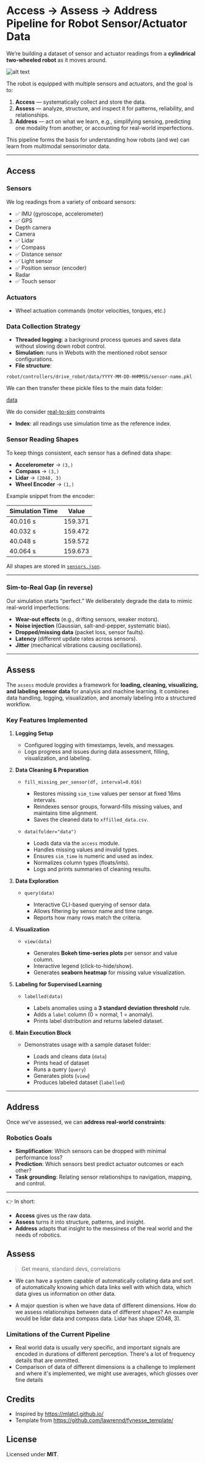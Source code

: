# Access → Assess → Address Pipeline for Robot Sensor/Actuator Data

We’re building a dataset of sensor and actuator readings from a **cylindrical two-wheeled robot** as it moves around.

![alt text](media/web.gif)

The robot is equipped with multiple sensors and actuators, and the goal is to:

1. **Access** — systematically collect and store the data.
2. **Assess** — analyze, structure, and inspect it for patterns, reliability, and relationships.
3. **Address** — act on what we learn, e.g., simplifying sensing, predicting one modality from another, or accounting for real-world imperfections.

This pipeline forms the basis for understanding how robots (and we) can learn from multimodal sensorimotor data.

---

## Access

### Sensors

We log readings from a variety of onboard sensors:

* ✅ IMU (gyroscope, accelerometer)
* ✅ GPS
* Depth camera
* Camera
* ✅ Lidar
* ✅ Compass
* ✅ Distance sensor
* ✅ Light sensor
* ✅ Position sensor (encoder)
* Radar
* ✅ Touch sensor

### Actuators

* Wheel actuation commands (motor velocities, torques, etc.)

### Data Collection Strategy

* **Threaded logging**: a background process queues and saves data without slowing down robot control.
* **Simulation**: runs in Webots with the mentioned robot sensor configurations.
* **File structure**:

```
robot/controllers/drive_robot/data/YYYY-MM-DD-HHMMSS/sensor-name.pkl
```

We can then transfer these pickle files to the main data folder:

[data](data)

We do consider [real-to-sim](#sim-to-real-gap-in-reverse) constraints

* **Index**: all readings use simulation time as the reference index.

### Sensor Reading Shapes

To keep things consistent, each sensor has a defined data shape:

* **Accelerometer** → `(3,)`
* **Compass** → `(3,)`
* **Lidar** → `(2048, 3)`
* **Wheel Encoder** → `(1,)`

Example snippet from the encoder:

| Simulation Time | Value   |
| --------------- | ------- |
| 40.016 s        | 159.371 |
| 40.032 s        | 159.472 |
| 40.048 s        | 159.572 |
| 40.064 s        | 159.673 |

All shapes are stored in [`sensors.json`](robot/controllers/drive_robot/sensors.json).

---

### Sim-to-Real Gap (in reverse)

Our simulation starts “perfect.” We deliberately degrade the data to mimic real-world imperfections:

* **Wear-out effects** (e.g., drifting sensors, weaker motors).
* **Noise injection** (Gaussian, salt-and-pepper, systematic bias).
* **Dropped/missing data** (packet loss, sensor faults).
* **Latency** (different update rates across sensors).
* **Jitter** (mechanical vibrations causing oscillations).

--- 

## Assess 

The `assess` module provides a framework for **loading, cleaning, visualizing, and labeling sensor data** for analysis and machine learning. It combines data handling, logging, visualization, and anomaly labeling into a structured workflow.

### Key Features Implemented

1. **Logging Setup**

   * Configured logging with timestamps, levels, and messages.
   * Logs progress and issues during data assessment, filling, visualization, and labeling.

2. **Data Cleaning & Preparation**

   * `fill_missing_per_sensor(df, interval=0.016)`

     * Restores missing `sim_time` values per sensor at fixed 16ms intervals.
     * Reindexes sensor groups, forward-fills missing values, and maintains time alignment.
     * Saves the cleaned data to `xffilled_data.csv`.

   * `data(folder="data")`

     * Loads data via the `access` module.
     * Handles missing values and invalid types.
     * Ensures `sim_time` is numeric and used as index.
     * Normalizes column types (floats/ints).
     * Logs and prints summaries of cleaning results.

3. **Data Exploration**

   * `query(data)`

     * Interactive CLI-based querying of sensor data.
     * Allows filtering by sensor name and time range.
     * Reports how many rows match the criteria.

4. **Visualization**

   * `view(data)`

     * Generates **Bokeh time-series plots** per sensor and value column.
     * Interactive legend (click-to-hide/show).
     * Generates **seaborn heatmap** for missing value visualization.

5. **Labeling for Supervised Learning**

   * `labelled(data)`

     * Labels anomalies using a **3 standard deviation threshold** rule.
     * Adds a `label` column (0 = normal, 1 = anomaly).
     * Prints label distribution and returns labeled dataset.

6. **Main Execution Block**

   * Demonstrates usage with a sample dataset folder:

     * Loads and cleans data (`data`)
     * Prints head of dataset
     * Runs a query (`query`)
     * Generates plots (`view`)
     * Produces labeled dataset (`labelled`)
---

## Address

Once we’ve assessed, we can **address real-world constraints**:

### Robotics Goals

* **Simplification**: Which sensors can be dropped with minimal performance loss?
* **Prediction**: Which sensors best predict actuator outcomes or each other?
* **Task grounding**: Relating sensor relationships to navigation, mapping, and control.

---

👉 In short:

* **Access** gives us the raw data.
* **Assess** turns it into structure, patterns, and insight.
* **Address** adapts that insight to the messiness of the real world and the needs of robotics.

## Assess 
> Get means, standard devs, correlations

* We can have a system capable of automatically collating data and sort of automatically knowing which data links well with which data, which data gives us information on other data. 

* A major question is when we have data of different dimensions. How do we assess relationships between data of different shapes? An example would be lidar data and compass data. Lidar has shape (2048, 3). 

### Limitations of the Current Pipeline 
- Real world data is usually very specific, and important signals are encoded in durations of different perception. There's a lot of frequency details that are ommitted. 
- Comparison of data of different dimensions is a challenge to implement and where it's implemented, we might use averages, which glosses over fine details 

## Credits 
* Inspired by https://mlatcl.github.io/
* Template from https://github.com/lawrennd/fynesse_template/

## License 
Licensed under **MIT**.